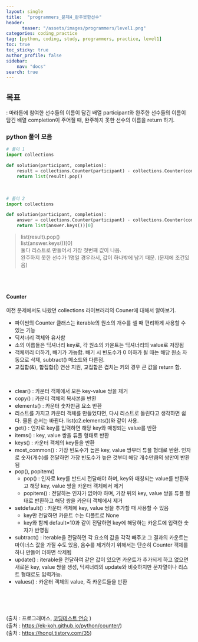 ```yaml
---
layout: single
title:  "programmers_문제4_완주못한선수"
header:
      teaser: "/assets/images/programmers/level1.png"
categories: coding_practice
tag: [python, coding, study, programmers, practice, level1]
toc: true
toc_sticky: true
author_profile: false
sidebar:
    nav: "docs"
search: true
---
```



## 목표     
: 마라톤에 참여한 선수들의 이름이 담긴 배열 participant와 완주한 선수들의 이름이 담긴 배열 completion이 주어질 때, 완주하지 못한 선수의 이름을 return 하기.



### python 풀이 모음


```python
# 풀이 1
import collections 

def solution(participant, completion): 
    result = collections.Counter(participant) - collections.Counter(completion) 
    return list(result).pop()
```

<br>

```python
# 풀이 2
import collections

def solution(participant, completion):
    answer = collections.Counter(participant) - collections.Counter(completion)
    return list(answer.keys())[0]
```


> list(result).pop()    
> list(answer.keys())[0]      
둘다 리스트로 만들어서 가장 첫번째 값이 나옴.      
완주하지 못한 선수가 1명일 경우라서, 값이 하나밖에 남기 때문. (문제에 조건있음)

<br>
<br>

#### Counter
이전 문제에서도 나왔던 collections 라이브러리의 Couner에 대해서 알아보기.

- 파이썬의 Counter 클래스는 iterable의 원소의 개수를 셀 때 편리하게 사용할 수 있는 기능
- 딕셔너리 객체와 유사함
- 소의 이름들은 딕셔너리 key로, 각 원소의 카운트는 딕셔너리의 value로 저장됨
- 객체끼리 더하기, 빼기가 가능함. 빼기 시 빈도수가 0 이하가 될 때는 해당 원소 자동으로 삭제, subtract() 메소드와 다른점.
- 교집합(&#38;), 합집합(&#124;) 연산 지원, 교집합은 겹치는 키의 경우 큰 값을 return 함.


<br>


  - clear() : 카운터 객체에서 모든 key-value 쌍을 제거    
  - copy() : 카운터 객체의 복사본을 반환
  - elements() : 카운터 숫자만큼 요소 반환
  - 리스트를 가지고 카운터 객체를 만들었다면, 다시 리스트로 돌린다고 생각하면 쉽다. 물론 순서는 바뀐다. list(c2.elements())와 같이 사용.
  - get() : 인자로 key를 입력하면 해당 key와 매칭되는 value를 반환
  - items() : key, value 쌍을 튜플 형태로 반환
  - keys() : 카운터 객체의 key들을 반환
  - most_common() : 가장 빈도수가 높은 key, value 쌍부터 튜플 형태로 반환. 인자로 숫자(개수)를 전달하면 가장 빈도수가 높은 것부터 해당 개수만큼의 쌍만이 반환됨
  - pop(), popitem()
    - pop() : 인자로 key를 반드시 전달해야 하며, key와 매칭되는 value를 반환하고 해당 key, value 쌍을 카운터 객체에서 제거     
    - popitem() : 전달하는 인자가 없어야 하며, 가장 뒤의 key, value 쌍을 튜플 형태로 반환하고 해당 쌍을 카운터 객체에서 제거     
  - setdefault() : 카운터 객체에 key, value 쌍을 추가할 때 사용할 수 있음
    - key만 전달하면 카운트 수는 디폴트로 None
    - key와 함께 default=10과 같이 전달하면 key에 해당하는 카운트에 입력한 숫자가 반영됨
  - subtract() : iterable을 전달하면 각 요소의 값을 각각 빼주고 그 결과의 카운트는 마이너스 값을 가질 수도 있음, 음수를 제거하기 위해서는 단순히 Counter 객체를 하나 만들어 더하면 삭제됨 
  - update() : iterable을 전달하여 같은 값이 있으면 카운트가 추가되게 하고 없으면 새로운 key, value 쌍을 생성, 딕셔너리의 update와 비슷하지만 문자열이나 리스트 형태로도 입력가능.
  - values() : 카운터 객체의 value, 즉 카운트들을 반환

<br>
<br>
<br>


(출처 : 프로그래머스, [코딩테스트 연습](https://programmers.co.kr/learn/challenges) )     
(출처 : https://ek-koh.github.io/python/counter/)    
(출처 : https://hongl.tistory.com/35)
